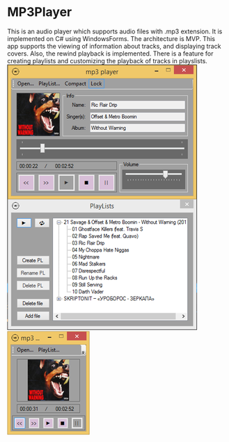# MP3Player
This is an audio player which supports audio files with .mp3 extension. It is implemented on C# using WindowsForms. The architecture is MVP. This app supports the viewing of information about tracks, and displaying track covers. Also, the rewind playback is implemented. There is a feature for creating playlists and customizing the playback of tracks in playslists.
<br>
![Screenshot2](image1.PNG)
![Screenshot](image.png)
